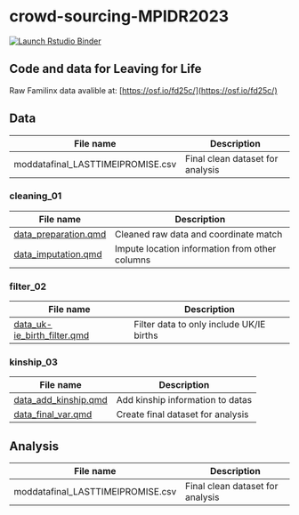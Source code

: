 # crowd-sourcing-MPIDR2023

<!-- badges: start -->
[![Launch Rstudio Binder](http://mybinder.org/badge_logo.svg)](https://mybinder.org/v2/gh/olayabucaro/crowd-sourcing-MPIDR2023/main?urlpath=rstudio)
<!-- badges: end -->

## Code and data for Leaving for Life 

Raw Familinx data avalible at: [https://osf.io/fd25c/](https://osf.io/fd25c/)

## Data

| File name   | Description |
| ----------- | ----------- |
| moddatafinal_LASTTIMEIPROMISE.csv   | Final clean dataset for analysis |

### cleaning_01

| File name   | Description |
| ----------- | ----------- |
| [data_preparation.qmd](https://github.com/olayabucaro/crowd-sourcing-MPIDR2023/blob/1bdd62fd995957aaf0fd4544f98429b3dd2e8eab/cleaning_01/data_preparation.md)  | Cleaned raw data and coordinate match |
| [data_imputation.qmd](https://github.com/olayabucaro/crowd-sourcing-MPIDR2023/blob/1bdd62fd995957aaf0fd4544f98429b3dd2e8eab/cleaning_01/data_imputation.md)   | Impute location information from other columns |


### filter_02

| File name   | Description |
| ----------- | ----------- |
| [data_uk-ie_birth_filter.qmd](https://github.com/olayabucaro/crowd-sourcing-MPIDR2023/blob/1bdd62fd995957aaf0fd4544f98429b3dd2e8eab/filter_02/data_uk-ie_birth_filter.md)  | Filter data to only include UK/IE births |


### kinship_03

| File name   | Description |
| ----------- | ----------- |
| [data_add_kinship.qmd](https://github.com/olayabucaro/crowd-sourcing-MPIDR2023/blob/1bdd62fd995957aaf0fd4544f98429b3dd2e8eab/kinship_03/data_add_kinship.md)  | Add kinship information to datas | 
| [data_final_var.qmd](https://github.com/olayabucaro/crowd-sourcing-MPIDR2023/blob/1bdd62fd995957aaf0fd4544f98429b3dd2e8eab/kinship_03/data_final_var.md)  | Create final dataset for analysis | 

## Analysis

| File name   | Description |
| ----------- | ----------- |
| moddatafinal_LASTTIMEIPROMISE.csv   | Final clean dataset for analysis |

